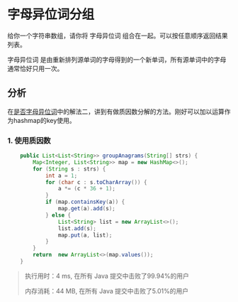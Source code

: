 # 字母异位词分组

给你一个字符串数组，请你将 字母异位词 组合在一起。可以按任意顺序返回结果列表。

字母异位词 是由重新排列源单词的字母得到的一个新单词，所有源单词中的字母通常恰好只用一次。

## 分析

在[是否字母异位词](../../p0201_0300/p0242_valid_anagram/README.md)中的解法二，讲到有做质因数分解的方法。刚好可以加以运算作为hashmap的key使用。

### 1. 使用质因数

```java
    public List<List<String>> groupAnagrams(String[] strs) {
        Map<Integer, List<String>> map = new HashMap<>();
        for (String s : strs) {
            int a = 1;
            for (char c : s.toCharArray()) {
                a *= (c * 36 + 1);
            }
            if (map.containsKey(a)) {
                map.get(a).add(s);
            } else {
                List<String> list = new ArrayList<>();
                list.add(s);
                map.put(a, list);
            }
        }
        return  new ArrayList<>(map.values());
    }
```

> 执行用时：4 ms, 在所有 Java 提交中击败了99.94%的用户
>
> 内存消耗：44 MB, 在所有 Java 提交中击败了5.01%的用户
